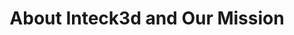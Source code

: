 ---
title: About Inteck3d and Our Mission
description: See your vision. Expand the potential. Over the 8 years it’s been in business, Inteck3D has worked from coast to coast in both Canada and the USA. Learn more about us here.
bannerh1: About Us
layout: about

heading1: We Are The Architectural Drafting & Rendering Specialists

about1: "Over the 8 years it’s been in business, Inteck3D has worked from coast to coast in both Canada and the USA on hundreds of projects ranging from small bathroom, kitchen, and basement renovations to condo and neighbourhood developments worth many millions.
<br><br>
Ivan Cyr, Inteck’s founder, is excited by the potential of virtual reality technology and loves helping clients visualize their space. He says, “It’s so satisfying to see a client get excited about creating and showcasing their new look. I’m proud to have built a service that can help people sell and market their homes and provide excellent service to others.” Customer service is priority and Ivan firmly believes that Inteck can’t be successful if you aren’t satisfied. Ivan is currently working on getting his BCIN in Ontario.
<br><br>
Benjamin Heron, Inteck’s licensed architect, holds his MA in Architecture. He is excited to be part of Inteck’s team and loves helping clients realize their building projects."

heading2: Priority Customer Service And Support
box1: QUICK RESPONSE TIME
box1_desc: There's nothing worse than reaching out and receiving a delayed response, or no answer at all! We prioritize a fast response time so we can address your needs in the moment. If you need a quote or any kind of assistance, we're always available and ready to help.

box2: 100% MONEY BACK GUARANTEE
box2_desc: Building projects are already stressful enough. When you come to Inteck, we want you to feel safe and risk free. Your needs and satisfaction are our priority. We’re here to serve you and if you’re not satisfied with our product, we offer a 100% money back guarantee.

box3: SPECIALIZED KNOWLEDGE
box3_desc: Our professional drafting architectural shop specializes in high end 3D rendering and virtual space realization. We use the latest software and computer hardware and what we generate pushes the limits to the limit! Need advice about a project? Our experts are ready to help.

cta: QUESTIONS ABOUT OUR SERVICES?
cta_sub: 
cta_link: /contact
---